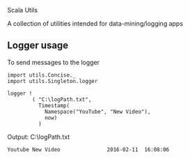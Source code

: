 Scala Utils

A collection of utilities intended for data-mining/logging apps

## Logger usage
To send messages to the logger

```
import utils.Concise._
import utils.Singleton.logger

logger !
        ( "C:\logPath.txt",
          Timestamp(
            Namespace("YouTube", "New Video"),
            now)
          )
```
Output: C:\logPath.txt
```
Youtube New Video               2016-02-11	16:08:06
```
